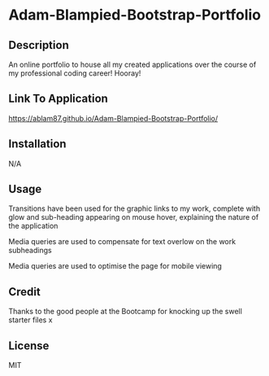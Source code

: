 # Adam-Blampied-Bootstrap-Portfolio

## Description

An online portfolio to house all my created applications over the course of my professional coding career! Hooray!

## Link To Application

https://ablam87.github.io/Adam-Blampied-Bootstrap-Portfolio/

## Installation

N/A

## Usage

Transitions have been used for the graphic links to my work, complete with glow and sub-heading appearing on mouse hover, explaining the nature of the application

Media queries are used to compensate for text overlow on the work subheadings

Media queries are used to optimise the page for mobile viewing

## Credit 

Thanks to the good people at the Bootcamp for knocking up the swell starter files x

## License

MIT